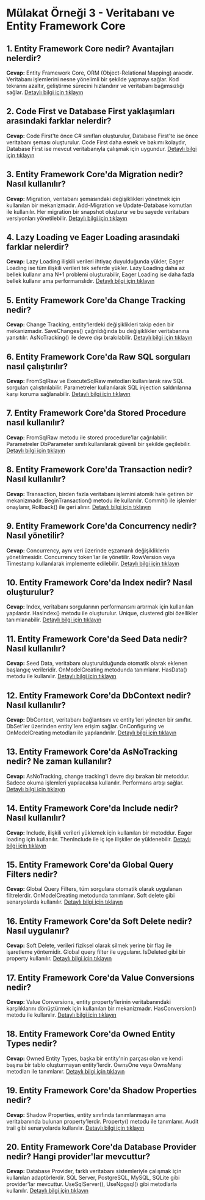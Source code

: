 # Mülakat Örneği 3 - Veritabanı ve Entity Framework Core

## 1. Entity Framework Core nedir? Avantajları nelerdir?
**Cevap:** Entity Framework Core, ORM (Object-Relational Mapping) aracıdır. Veritabanı işlemlerini nesne yönelimli bir şekilde yapmayı sağlar. Kod tekrarını azaltır, geliştirme sürecini hızlandırır ve veritabanı bağımsızlığı sağlar.
[Detaylı bilgi için tıklayın](../database-operations/entity-framework-core.md)

## 2. Code First ve Database First yaklaşımları arasındaki farklar nelerdir?
**Cevap:** Code First'te önce C# sınıfları oluşturulur, Database First'te ise önce veritabanı şeması oluşturulur. Code First daha esnek ve bakımı kolaydır, Database First ise mevcut veritabanıyla çalışmak için uygundur.
[Detaylı bilgi için tıklayın](../database-operations/code-first-db-first.md)

## 3. Entity Framework Core'da Migration nedir? Nasıl kullanılır?
**Cevap:** Migration, veritabanı şemasındaki değişiklikleri yönetmek için kullanılan bir mekanizmadır. Add-Migration ve Update-Database komutları ile kullanılır. Her migration bir snapshot oluşturur ve bu sayede veritabanı versiyonları yönetilebilir.
[Detaylı bilgi için tıklayın](../database-operations/migrations.md)

## 4. Lazy Loading ve Eager Loading arasındaki farklar nelerdir?
**Cevap:** Lazy Loading ilişkili verileri ihtiyaç duyulduğunda yükler, Eager Loading ise tüm ilişkili verileri tek seferde yükler. Lazy Loading daha az bellek kullanır ama N+1 problemi oluşturabilir, Eager Loading ise daha fazla bellek kullanır ama performanslıdır.
[Detaylı bilgi için tıklayın](../database-operations/loading-strategies.md)

## 5. Entity Framework Core'da Change Tracking nedir?
**Cevap:** Change Tracking, entity'lerdeki değişiklikleri takip eden bir mekanizmadır. SaveChanges() çağrıldığında bu değişiklikler veritabanına yansıtılır. AsNoTracking() ile devre dışı bırakılabilir.
[Detaylı bilgi için tıklayın](../database-operations/change-tracking.md)

## 6. Entity Framework Core'da Raw SQL sorguları nasıl çalıştırılır?
**Cevap:** FromSqlRaw ve ExecuteSqlRaw metodları kullanılarak raw SQL sorguları çalıştırılabilir. Parametreler kullanılarak SQL injection saldırılarına karşı koruma sağlanabilir.
[Detaylı bilgi için tıklayın](../database-operations/raw-sql.md)

## 7. Entity Framework Core'da Stored Procedure nasıl kullanılır?
**Cevap:** FromSqlRaw metodu ile stored procedure'lar çağrılabilir. Parametreler DbParameter sınıfı kullanılarak güvenli bir şekilde geçilebilir.
[Detaylı bilgi için tıklayın](../database-operations/stored-procedures.md)

## 8. Entity Framework Core'da Transaction nedir? Nasıl kullanılır?
**Cevap:** Transaction, birden fazla veritabanı işlemini atomik hale getiren bir mekanizmadır. BeginTransaction() metodu ile kullanılır. Commit() ile işlemler onaylanır, Rollback() ile geri alınır.
[Detaylı bilgi için tıklayın](../database-operations/transactions.md)

## 9. Entity Framework Core'da Concurrency nedir? Nasıl yönetilir?
**Cevap:** Concurrency, aynı veri üzerinde eşzamanlı değişikliklerin yönetilmesidir. Concurrency token'lar ile yönetilir. RowVersion veya Timestamp kullanılarak implemente edilebilir.
[Detaylı bilgi için tıklayın](../database-operations/concurrency.md)

## 10. Entity Framework Core'da Index nedir? Nasıl oluşturulur?
**Cevap:** Index, veritabanı sorgularının performansını artırmak için kullanılan yapılardır. HasIndex() metodu ile oluşturulur. Unique, clustered gibi özellikler tanımlanabilir.
[Detaylı bilgi için tıklayın](../database-operations/indexes.md)

## 11. Entity Framework Core'da Seed Data nedir? Nasıl kullanılır?
**Cevap:** Seed Data, veritabanı oluşturulduğunda otomatik olarak eklenen başlangıç verileridir. OnModelCreating metodunda tanımlanır. HasData() metodu ile kullanılır.
[Detaylı bilgi için tıklayın](../database-operations/seed-data.md)

## 12. Entity Framework Core'da DbContext nedir? Nasıl kullanılır?
**Cevap:** DbContext, veritabanı bağlantısını ve entity'leri yöneten bir sınıftır. DbSet'ler üzerinden entity'lere erişim sağlar. OnConfiguring ve OnModelCreating metodları ile yapılandırılır.
[Detaylı bilgi için tıklayın](../database-operations/dbcontext.md)

## 13. Entity Framework Core'da AsNoTracking nedir? Ne zaman kullanılır?
**Cevap:** AsNoTracking, change tracking'i devre dışı bırakan bir metoddur. Sadece okuma işlemleri yapılacaksa kullanılır. Performans artışı sağlar.
[Detaylı bilgi için tıklayın](../database-operations/change-tracking.md)

## 14. Entity Framework Core'da Include nedir? Nasıl kullanılır?
**Cevap:** Include, ilişkili verileri yüklemek için kullanılan bir metoddur. Eager loading için kullanılır. ThenInclude ile iç içe ilişkiler de yüklenebilir.
[Detaylı bilgi için tıklayın](../database-operations/loading-strategies.md)

## 15. Entity Framework Core'da Global Query Filters nedir?
**Cevap:** Global Query Filters, tüm sorgulara otomatik olarak uygulanan filtrelerdir. OnModelCreating metodunda tanımlanır. Soft delete gibi senaryolarda kullanılır.
[Detaylı bilgi için tıklayın](../database-operations/query-filters.md)

## 16. Entity Framework Core'da Soft Delete nedir? Nasıl uygulanır?
**Cevap:** Soft Delete, verileri fiziksel olarak silmek yerine bir flag ile işaretleme yöntemidir. Global query filter ile uygulanır. IsDeleted gibi bir property kullanılır.
[Detaylı bilgi için tıklayın](../database-operations/soft-delete.md)

## 17. Entity Framework Core'da Value Conversions nedir?
**Cevap:** Value Conversions, entity property'lerinin veritabanındaki karşılıklarını dönüştürmek için kullanılan bir mekanizmadır. HasConversion() metodu ile kullanılır.
[Detaylı bilgi için tıklayın](../database-operations/value-conversions.md)

## 18. Entity Framework Core'da Owned Entity Types nedir?
**Cevap:** Owned Entity Types, başka bir entity'nin parçası olan ve kendi başına bir tablo oluşturmayan entity'lerdir. OwnsOne veya OwnsMany metodları ile tanımlanır.
[Detaylı bilgi için tıklayın](../database-operations/owned-entities.md)

## 19. Entity Framework Core'da Shadow Properties nedir?
**Cevap:** Shadow Properties, entity sınıfında tanımlanmayan ama veritabanında bulunan property'lerdir. Property() metodu ile tanımlanır. Audit trail gibi senaryolarda kullanılır.
[Detaylı bilgi için tıklayın](../database-operations/shadow-properties.md)

## 20. Entity Framework Core'da Database Provider nedir? Hangi provider'lar mevcuttur?
**Cevap:** Database Provider, farklı veritabanı sistemleriyle çalışmak için kullanılan adaptörlerdir. SQL Server, PostgreSQL, MySQL, SQLite gibi provider'lar mevcuttur. UseSqlServer(), UseNpgsql() gibi metodlarla kullanılır.
[Detaylı bilgi için tıklayın](../database-operations/database-providers.md) 